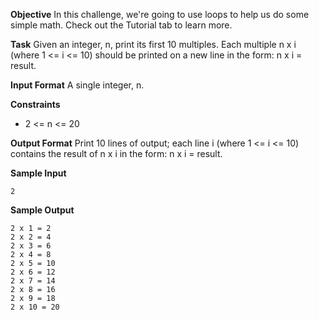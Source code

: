 **Objective** 
In this challenge, we're going to use loops to help us do some simple math. Check out the Tutorial tab to learn more.  

**Task** 
Given an integer, n, print its first 10 multiples. Each multiple n x i (where 1 <= i <= 10) should be printed on a new line in the form: n x i = result.  

**Input Format**
A single integer, n.  

**Constraints**
- 2 <= n <= 20

**Output Format**
Print 10 lines of output; each line i (where 1 <= i <= 10) contains the result of n x i in the form: 
n x i = result.

**Sample Input**
```
2
```

**Sample Output**
```
2 x 1 = 2
2 x 2 = 4
2 x 3 = 6
2 x 4 = 8
2 x 5 = 10
2 x 6 = 12
2 x 7 = 14
2 x 8 = 16
2 x 9 = 18
2 x 10 = 20
```
